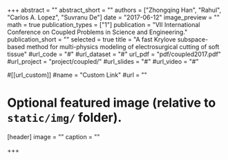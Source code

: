 +++
abstract = ""
abstract_short = ""
authors = ["Zhongqing Han", "Rahul", "Carlos A. Lopez", "Suvranu De"]
date = "2017-06-12"
image_preview = ""
math = true
publication_types = ["1"]
publication = "VII International Conference on Coupled Problems in Science and Engineering."
publication_short = ""
selected = true
title = "A fast Krylove subspace-based method for multi-physics modeling of electrosurgical cutting of soft tissue"
#url_code = "#"
#url_dataset = "#"
url_pdf = "pdf/coupled2017.pdf"
#url_project = "project/coupled/"
#url_slides = "#"
#url_video = "#"

#[[url_custom]]
#name = "Custom Link"
#url = ""

# Optional featured image (relative to `static/img/` folder).
[header]
image = ""
caption = ""

+++

